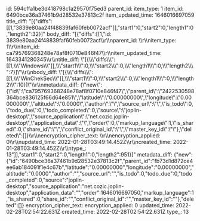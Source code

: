 id: 594cffa1be3d418798c1a29570f75ed3
parent_id: 
item_type: 1
item_id: 6490bce36a37461b9d28532e37813c2f
item_updated_time: 1646016697059
title_diff: "[{\"diffs\":[[1,\"3839e80aa24f48839faf60feb0072acf\"]],\"start1\":0,\"start2\":0,\"length1\":0,\"length2\":32}]"
body_diff: "[{\"diffs\":[[1,\"id: 3839e80aa24f48839faf60feb0072acf\\\r\\\nparent_id: \\\r\\\nitem_type: 1\\\r\\\nitem_id: ca795769368248e78af8f0710e846f47\\\r\\\nitem_updated_time: 1643341280345\\\r\\\ntitle_diff: \\\"[{\\\\\\\"diffs\\\\\\\":[[1,\\\\\\\"Windows\\\\\\\"]],\\\\\\\"start1\\\\\\\":0,\\\\\\\"start2\\\\\\\":0,\\\\\\\"length1\\\\\\\":0,\\\\\\\"length2\\\\\\\":7}]\\\"\\\r\\\nbody_diff: \\\"[{\\\\\\\"diffs\\\\\\\":[[1,\\\\\\\"WinChekSec\\\\\\\"]],\\\\\\\"start1\\\\\\\":0,\\\\\\\"start2\\\\\\\":0,\\\\\\\"length1\\\\\\\":0,\\\\\\\"length2\\\\\\\":10}]\\\"\\\r\\\nmetadata_diff: {\\\"new\\\":{\\\"id\\\":\\\"ca795769368248e78af8f0710e846f47\\\",\\\"parent_id\\\":\\\"2422530598364bce836125f66d64e851\\\",\\\"latitude\\\":\\\"0.00000000\\\",\\\"longitude\\\":\\\"0.00000000\\\",\\\"altitude\\\":\\\"0.0000\\\",\\\"author\\\":\\\"\\\",\\\"source_url\\\":\\\"\\\",\\\"is_todo\\\":0,\\\"todo_due\\\":0,\\\"todo_completed\\\":0,\\\"source\\\":\\\"joplin-desktop\\\",\\\"source_application\\\":\\\"net.cozic.joplin-desktop\\\",\\\"application_data\\\":\\\"\\\",\\\"order\\\":0,\\\"markup_language\\\":1,\\\"is_shared\\\":0,\\\"share_id\\\":\\\"\\\",\\\"conflict_original_id\\\":\\\"\\\",\\\"master_key_id\\\":\\\"\\\"},\\\"deleted\\\":[]}\\\r\\\nencryption_cipher_text: \\\r\\\nencryption_applied: 0\\\r\\\nupdated_time: 2022-01-28T03:49:14.452Z\\\r\\\ncreated_time: 2022-01-28T03:49:14.452Z\\\r\\\ntype_: 13\"]],\"start1\":0,\"start2\":0,\"length1\":0,\"length2\":951}]"
metadata_diff: {"new":{"id":"6490bce36a37461b9d28532e37813c2f","parent_id":"fb73d1d872ce4ee6ab184091f1e4c67b","latitude":"0.00000000","longitude":"0.00000000","altitude":"0.0000","author":"","source_url":"","is_todo":0,"todo_due":0,"todo_completed":0,"source":"joplin-desktop","source_application":"net.cozic.joplin-desktop","application_data":"","order":1646016697050,"markup_language":1,"is_shared":0,"share_id":"","conflict_original_id":"","master_key_id":""},"deleted":[]}
encryption_cipher_text: 
encryption_applied: 0
updated_time: 2022-02-28T02:54:22.631Z
created_time: 2022-02-28T02:54:22.631Z
type_: 13